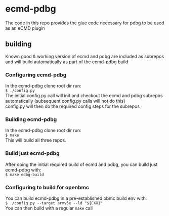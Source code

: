 # ecmd-pdbg
The code in this repo provides the glue code necessary for pdbg
to be used as an eCMD plugin

## building
Known good & working version of ecmd and pdbg are included as subrepos
and will build automatically as part of the ecmd-pdbg build

### Configuring ecmd-pdbg
In the ecmd-pdbg clone root dir run:  
`$ ./config.py`  
The initial config.py call will init and checkout the ecmd and pdbg
subrepos automatically (subsequent config.py calls will not do this)  
config.py will then do the required config steps for the subrepos  

### Building ecmd-pdbg
In the ecmd-pdbg clone root dir run:  
`$ make`  
This will build all three repos.

### Build just ecmd-pdbg
After doing the initial required build of ecmd and pdbg, you can build
just ecmd-pdbg with:  
`$ make edbg-build`

### Configuring to build for openbmc
You can build ecmd-pdbg in a pre-established obmc build env with:  
`$ ./config.py --target armv5e --ld "${CXX}"`  
You can then build with a regular `make` call
